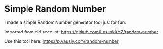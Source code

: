 ﻿# Simple Random Number

I made a simple Random Number generator tool just for fun.

Imported from old account: https://github.com/LesunkXYZ/random-number

Use this tool here: https://p.vausly.com/random-number
